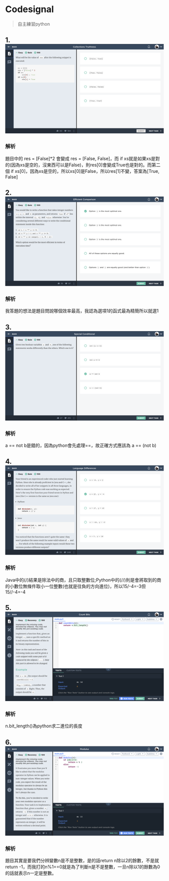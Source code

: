 # Codesignal
> 自主練習python

## 1. ![](/Codesignal/image/Python%201.png)
### 解析
題目中的 res = [False]*2 會變成 res = [False, False]，而 if xs就是如果xs是對的(因為xs是空的，沒東西可以是False)，則res[0]會變成True也是對的。而第二個 if xs[0]，因為xs是空的，所以xs[0]是False，所以res[1]不變，答案為[True, False]

## 2. ![](/Codesignal/image/Python%202.png)
### 解析
我答題的想法是題目問說哪個效率最高，我認為選項1的函式最為精簡所以就選1

## 3. ![](/Codesignal/image/Python%203.png)
### 解析
a == not b是錯的，因為python會先處理==，故正確方式應該為 a == (not b)

## 4. ![](/Codesignal/image/Python%204.png)
### 解析
Java中的(/)結果是除法中的商，且只取整數位;Python中的(//)則是會將取到的商的小數位無條件取小一位整數(也就是往負的方向進位)，所以15/-4=-3但15//-4=-4

## 5. ![](/Codesignal/image/Python%205.png)
### 解析
n.bit_length()為python求二進位的長度

## 6. ![](/Codesignal/image/Python%206.png)
### 解析
題目其實是要我們分辨變數n是不是整數，是的話return n除以2的餘數，不是就return -1，而我打的n%1==0就是為了判斷n是不是整數，一旦n除以1的餘數為0的話就表示n一定是整數。
